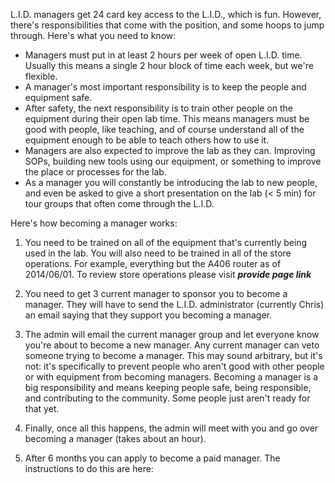 L.I.D. managers get 24 card key access to the L.I.D., which is fun. However, there's responsibilities that come with the position, and some hoops to jump through. Here's what you need to know:

- Managers must put in at least 2 hours per week of open L.I.D. time. Usually this means a single 2 hour block of time each week, but we're flexible.
- A manager's most important responsibility is to keep the people and equipment safe.
- After safety, the next responsibility is to train other people on the equipment during their open lab time. This means managers must be good with people, like teaching, and of course understand all of the equipment enough to be able to teach others how to use it.
- Managers are also expected to improve the lab as they can. Improving SOPs, building new tools using our equipment, or something to improve the place or processes for the lab.
- As a manager you will constantly be introducing the lab to new people, and even be asked to give a short presentation on the lab (< 5 min) for tour groups that often come through the L.I.D.

Here's how becoming a manager works:

1. You need to be trained on all of the equipment that's currently being used in the lab. You will also need to be trained in all of the store operations.  For example, everything but the A406 router as of 2014/06/01.  To review store operations please visit ___provide page link___

2. You need to get 3 current manager to sponsor you to become a manager. They will have to send the L.I.D. administrator (currently Chris) an email saying that they support you becoming a manager.

3. The admin will email the current manager group and let everyone know you're about to become a new manager. Any current manager can veto someone trying to become a manager. This may sound arbitrary, but it's not: it's specifically to prevent people who aren't good with other people or with equipment from becoming managers. Becoming a manager is a big responsibility and means keeping people safe, being responsible, and contributing to the community. Some people just aren't ready for that yet.

4. Finally, once all this happens, the admin will meet with you and go over becoming a manager (takes about an hour).

5. After 6 months you can apply to become a paid manager.  The instructions to do this are here:  
